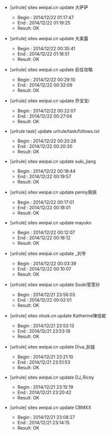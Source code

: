 * [urlrule] sites weipai.cn update 大萨萨

    * Begin : 2014/12/22 01:17:47
    * End   : 2014/12/22 01:19:25
    * Result: OK

* [urlrule] sites weipai.cn update 大美露

    * Begin : 2014/12/22 00:35:41
    * End   : 2014/12/22 01:16:51
    * Result: OK

* [urlrule] sites weipai.cn update 前任攻略

    * Begin : 2014/12/22 00:29:10
    * End   : 2014/12/22 00:32:09
    * Result: OK

* [urlrule] sites weipai.cn update 乔宝宝i

    * Begin : 2014/12/22 00:22:07
    * End   : 2014/12/22 00:27:04
    * Result: OK

* [urlrule task] update urlrule/task/follows.txt

    * Begin : 2014/12/22 00:20:26
    * End   : 2014/12/22 00:20:30
    * Result: OK

* [urlrule] sites weipai.cn update suki_jiang

    * Begin : 2014/12/22 00:18:44
    * End   : 2014/12/22 00:19:57
    * Result: OK

* [urlrule] sites weipai.cn update penny佩佩

    * Begin : 2014/12/22 00:17:01
    * End   : 2014/12/22 00:18:01
    * Result: OK

* [urlrule] sites weipai.cn update mayuko

    * Begin : 2014/12/22 00:12:07
    * End   : 2014/12/22 00:16:12
    * Result: OK

* [urlrule] sites weipai.cn update _刘爷

    * Begin : 2014/12/22 00:03:39
    * End   : 2014/12/22 00:10:07
    * Result: OK

* [urlrule] sites weipai.cn update Sooki莹莹孙

    * Begin : 2014/12/21 23:56:03
    * End   : 2014/12/22 00:02:01
    * Result: OK

* [urlrule] sites vlook.cn update Katherine陳佳妮

    * Begin : 2014/12/21 23:53:13
    * End   : 2014/12/21 23:53:19
    * Result: OK

* [urlrule] sites weipai.cn update Diva_狄娃

    * Begin : 2014/12/21 23:21:10
    * End   : 2014/12/21 23:51:53
    * Result: OK

* [urlrule] sites weipai.cn update DJ_Ricey

    * Begin : 2014/12/21 23:15:19
    * End   : 2014/12/21 23:20:42
    * Result: OK

* [urlrule] sites weipai.cn update CBMXX

    * Begin : 2014/12/21 23:08:27
    * End   : 2014/12/21 23:14:15
    * Result: OK

